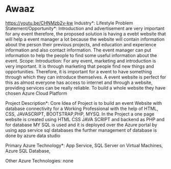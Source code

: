 # Awaaz
https://youtu.be/CHNMzb2v-kw
Industry*:
Lifestyle
Problem Statement/Opportunity*:
Introduction and advertisement are very important for any event therefore, the proposed solution is having a evebt website that will help a event manager a lot because the website will contain information about the person their previous projects, and education and experience information and also contact information. The event manager can put information to help the people to find some useful information about the event. Scope: Introduction: For any event, marketing and introduction is very important. It is through marketing that people find new things and opportunities. Therefore, it is important for a event to have something through which they can introduce themselves. A event website is perfect for this as almost everyone has access to internet and through a website, providing services can be really reliable. To build a whole website they have chosen Azure Cloud Platform

Project Description*:
Core Idea of Project is to build an event Website with database connectivity for a Working Professional with the help of HTML, CSS, JAVASCRIPT, BOOTSTRAP,PHP, MYSQ. In the Project a one page website is created using HTML CSS JAVA SCRIPT and backend as PHP and for database MY SQL is used and it is deployed over the Azure portal by using app service sql databases the further management of database is done by azure data studio

Primary Azure Technology*:
App Service, SQL Server on Virtual Machines, Azure SQL Database,

Other Azure Technologies:
none
